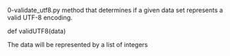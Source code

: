 0-validate_utf8.py
method that determines if a given data set represents a valid UTF-8 encoding.

def validUTF8(data)

The data will be represented by a list of integers